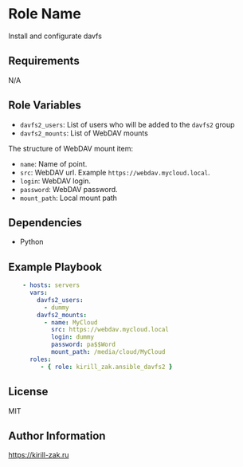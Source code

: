 Role Name
=========

Install and configurate davfs

Requirements
------------

N/A

Role Variables
------------

* `davfs2_users`: List of users who will be added to the `davfs2` group
* `davfs2_mounts`: List of WebDAV mounts

The structure of WebDAV mount item:
* `name`: Name of point.
* `src`: WebDAV url. Example `https://webdav.mycloud.local`.
* `login`: WebDAV login.
* `password`: WebDAV password.
* `mount_path`: Local mount path

Dependencies
------------

- Python

Example Playbook
----------------

```yaml
    - hosts: servers
      vars:
        davfs2_users: 
          - dummy
        davfs2_mounts:
          - name: MyCloud
            src: https://webdav.mycloud.local
            login: dummy
            password: pa$$Word
            mount_path: /media/cloud/MyCloud
      roles:
         - { role: kirill_zak.ansible_davfs2 }
```

License
-------

MIT

Author Information
------------------

https://kirill-zak.ru
